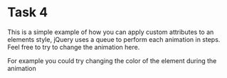 # Task 4

This is a simple example of how you can apply custom attributes to an elements style, jQuery uses a queue to perform each animation in steps. Feel free to try to change the animation here.

For example you could try changing the color of the element during the animation